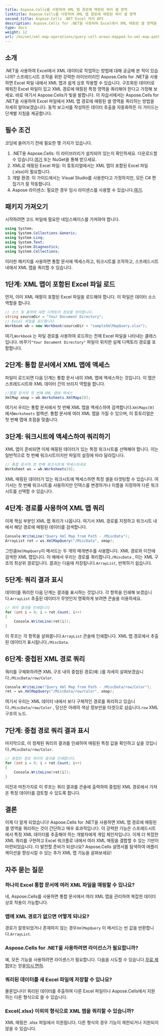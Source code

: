 ```yaml
---
title: Aspose.Cells를 사용하여 XML 맵 경로에 매핑된 쿼리 셀 영역
linktitle: Aspose.Cells를 사용하여 XML 맵 경로에 매핑된 쿼리 셀 영역
second_title: Aspose.Cells .NET Excel 처리 API
description: Aspose.Cells for .NET을 사용하여 Excel에서 XML 매핑된 셀 영역을 쿼리하는 방법을 알아보세요. 이 단계별 가이드는 구조화된 XML 데이터를 원활하게 추출하는 데 도움이 됩니다.
type: docs
weight: 12
url: /ko/net/xml-map-operations/query-cell-areas-mapped-to-xml-map-path/
---
```

## 소개
.NET을 사용하여 Excel에서 XML 데이터로 작업하는 방법에 대해 궁금해 본 적이 있습니까? 스프레드시트 조작을 위한 강력한 라이브러리인 Aspose.Cells for .NET을 사용하면 Excel 파일 내에서 XML 맵과 쉽게 상호 작용할 수 있습니다. 구조화된 데이터로 채워진 Excel 파일이 있고 XML 경로에 매핑된 특정 영역을 쿼리해야 한다고 가정해 보세요. 바로 여기서 Aspose.Cells가 빛을 발합니다. 이 자습서에서는 Aspose.Cells for .NET을 사용하여 Excel 파일에서 XML 맵 경로에 매핑된 셀 영역을 쿼리하는 방법을 자세히 알아보겠습니다. 동적 보고서를 작성하든 데이터 추출을 자동화하든 이 가이드는 단계별 지침을 제공합니다.
## 필수 조건
코딩에 들어가기 전에 필요한 몇 가지가 있습니다.
1.  .NET용 Aspose.Cells: 이 라이브러리가 설치되어 있는지 확인하세요. 다운로드할 수 있습니다.[여기](https://releases.aspose.com/cells/net/) 또는 NuGet을 통해 받으세요.
2. XML로 매핑된 Excel 파일: 이 튜토리얼에서는 XML 맵이 포함된 Excel 파일(.xlsx)이 필요합니다.
3. 개발 환경: 이 가이드에서는 Visual Studio를 사용한다고 가정하지만, 모든 C# 편집기가 잘 작동합니다.
4.  Aspose 라이센스: 필요한 경우 임시 라이센스를 사용할 수 있습니다.[여기](https://purchase.aspose.com/temporary-license/).
## 패키지 가져오기
시작하려면 코드 파일에 필요한 네임스페이스를 가져와야 합니다.
```csharp
using System;
using System.Collections.Generic;
using System.Linq;
using System.Text;
using System.Diagnostics;
using System.Collections;
```
이러한 패키지를 사용하면 통합 문서에 액세스하고, 워크시트를 조작하고, 스프레드시트 내에서 XML 맵을 쿼리할 수 있습니다.
## 1단계: XML 맵이 포함된 Excel 파일 로드
먼저, 이미 XML 매핑이 포함된 Excel 파일을 로드해야 합니다. 이 파일은 데이터 소스 역할을 합니다.
```csharp
// 소스 및 출력에 대한 디렉토리 경로를 정의합니다.
string sourceDir = "Your Document Directory";
// Excel 파일을 로드합니다
Workbook wb = new Workbook(sourceDir + "sampleXmlMapQuery.xlsx");
```
 여기,`Workbook` 는 파일 경로를 사용하여 로드하는 전체 Excel 파일을 나타내는 클래스입니다. 바꾸기`"Your Document Directory"` 파일이 위치한 실제 디렉토리 경로를 포함합니다.
## 2단계: 통합 문서에서 XML 맵에 액세스
파일이 로드되면 다음 단계는 통합 문서 내의 XML 맵에 액세스하는 것입니다. 이 맵은 스프레드시트와 XML 데이터 간의 브리지 역할을 합니다.
```csharp
//통합 문서의 첫 번째 XML 맵에 액세스
XmlMap xmap = wb.Worksheets.XmlMaps[0];
```
 여기서 우리는 통합 문서에서 첫 번째 XML 맵을 액세스하여 검색합니다.`XmlMaps[0]` 에서`Worksheets` 컬렉션. 통합 문서에 여러 XML 맵을 가질 수 있으며, 이 튜토리얼은 첫 번째 맵에 초점을 맞춥니다.
## 3단계: 워크시트에 액세스하여 쿼리하기
XML 맵이 준비되면 이제 매핑된 데이터가 있는 특정 워크시트를 선택해야 합니다. 이는 일반적으로 첫 번째 워크시트이지만 파일의 설정에 따라 달라집니다.
```csharp
// 통합 문서의 첫 번째 워크시트에 액세스하세요
Worksheet ws = wb.Worksheets[0];
```
XML 매핑된 데이터가 있는 워크시트에 액세스하면 특정 셀을 타겟팅할 수 있습니다. 여기서는 첫 번째 워크시트를 사용하지만 인덱스를 변경하거나 이름을 지정하여 다른 워크시트를 선택할 수 있습니다.
## 4단계: 경로를 사용하여 XML 맵 쿼리
이제 핵심 부분인 XML 맵 쿼리가 나옵니다. 여기서 XML 경로를 지정하고 워크시트 내에서 해당 경로에 매핑된 데이터를 검색합니다.
```csharp
Console.WriteLine("Query Xml Map from Path - /MiscData");
ArrayList ret = ws.XmlMapQuery("/MiscData", xmap);
```
 그만큼`XmlMapQuery`이 메서드는 두 개의 매개변수를 사용합니다. XML 경로와 이전에 검색한 XML 맵입니다. 이 예에서 우리는 경로를 쿼리합니다.`/MiscData` , 이는 XML 구조의 최상위 경로입니다. 결과는 다음에 저장됩니다.`ArrayList`, 반복하기 쉽습니다.
## 5단계: 쿼리 결과 표시
 데이터를 쿼리한 다음 단계는 결과를 표시하는 것입니다. 각 항목을 인쇄해 보겠습니다.`ArrayList` 추출된 데이터가 무엇인지 명확하게 보려면 콘솔을 이용하세요.
```csharp
// 쿼리 결과를 인쇄합니다
for (int i = 0; i < ret.Count; i++)
{
    Console.WriteLine(ret[i]);
}
```
 이 루프는 각 항목을 살펴봅니다.`ArrayList` 콘솔에 인쇄합니다. XML 맵 경로에서 추출된 데이터가 표시됩니다.`/MiscData`.
## 6단계: 중첩된 XML 경로 쿼리
 쿼리를 구체화하려면 XML 구조 내의 중첩된 경로(예: )를 자세히 살펴보겠습니다.`/MiscData/row/Color`.
```csharp
Console.WriteLine("Query Xml Map from Path - /MiscData/row/Color");
ret = ws.XmlMapQuery("/MiscData/row/Color", xmap);
```
 여기서 우리는 XML 데이터 내에서 보다 구체적인 경로를 쿼리하고 있습니다.`/MiscData/row/Color` , 당신은 아래의 색상 정보만을 타겟으로 삼습니다.`row` XML 구조의 노드.
## 7단계: 중첩 경로 쿼리 결과 표시
마지막으로, 이 정제된 쿼리의 결과를 인쇄하여 매핑된 특정 값을 확인하고 싶을 것입니다.`/MiscData/row/Color`.
```csharp
// 중첩된 경로 쿼리의 결과를 인쇄합니다.
for (int i = 0; i < ret.Count; i++)
{
    Console.WriteLine(ret[i]);
}
```
이전과 마찬가지로 이 루프는 쿼리 결과를 콘솔에 출력하여 중첩된 XML 경로에서 가져온 특정 데이터를 검토할 수 있도록 합니다.
## 결론
이제 다 알게 되었습니다! Aspose.Cells for .NET을 사용하면 XML 맵 경로에 매핑된 셀 영역을 쿼리하는 것이 간단하고 매우 효과적입니다. 이 강력한 기능은 스프레드시트에서 특정 XML 데이터를 추출해야 하는 개발자에게 게임 체인저입니다. 이제 더 복잡한 XML 쿼리를 구현하고 Excel 워크플로 내에서 여러 XML 매핑을 결합할 수 있는 기반이 마련되었습니다. 더 발전할 준비가 되셨나요? Aspose.Cells 설명서를 탐색하여 애플리케이션을 향상시킬 수 있는 추가 XML 맵 기능을 살펴보세요!
## 자주 묻는 질문
### 하나의 Excel 통합 문서에 여러 XML 파일을 매핑할 수 있나요?  
네, Aspose.Cells를 사용하면 통합 문서에서 여러 XML 맵을 관리하여 복잡한 데이터 상호 작용이 가능합니다.
### 맵에 XML 경로가 없으면 어떻게 되나요?  
 경로가 잘못되었거나 존재하지 않는 경우`XmlMapQuery` 이 메서드는 빈 값을 반환합니다.`ArrayList`.
### Aspose.Cells for .NET을 사용하려면 라이선스가 필요합니까?  
 예, 모든 기능을 사용하려면 라이센스가 필요합니다. 다음을 시도할 수 있습니다.[무료 체험](https://releases.aspose.com/)또는 얻을[임시 면허](https://purchase.aspose.com/temporary-license/).
### 쿼리된 데이터를 새 Excel 파일에 저장할 수 있나요?  
물론입니다! 쿼리된 데이터를 추출하여 다른 Excel 파일이나 Aspose.Cells에서 지원하는 다른 형식으로 쓸 수 있습니다.
### Excel(.xlsx) 이외의 형식으로 XML 맵을 쿼리할 수 있습니까?  
XML 매핑은 .xlsx 파일에서 지원됩니다. 다른 형식의 경우 기능이 제한되거나 지원되지 않을 수 있습니다.